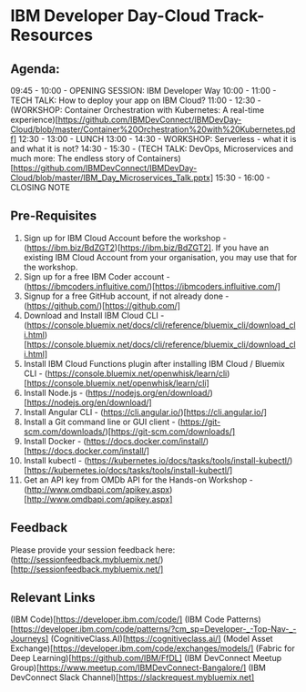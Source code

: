 # IBM Developer Day-Cloud Track- Resources

## Agenda:

09:45 - 10:00	- OPENING SESSION: IBM Developer Way
10:00 - 11:00	- TECH TALK: How to deploy your app on IBM Cloud?
11:00 - 12:30	- (WORKSHOP: Container Orchestration with Kubernetes: A real-time experience)[https://github.com/IBMDevConnect/IBMDevDay-Cloud/blob/master/Container%20Orchestration%20with%20Kubernetes.pdf]
12:30 - 13:00 - LUNCH
13:00 - 14:30 - WORKSHOP: Serverless - what it is and what it is not?
14:30 - 15:30 - (TECH TALK: DevOps, Microservices and much more: The endless story of Containers)[https://github.com/IBMDevConnect/IBMDevDay-Cloud/blob/master/IBM_Day_Microservices_Talk.pptx]
15:30 - 16:00 - CLOSING NOTE

## Pre-Requisites

1. Sign up for IBM Cloud Account before the workshop - (https://ibm.biz/BdZGT2)[https://ibm.biz/BdZGT2]. If you have an existing IBM Cloud Account from your organisation, you may use that for the workshop.
2. Sign up for a free IBM Coder account - (https://ibmcoders.influitive.com/)[https://ibmcoders.influitive.com/]
3. Signup for a free GitHub account, if not already done  - (https://github.com/)[https://github.com/]
4. Download and Install IBM Cloud CLI - (https://console.bluemix.net/docs/cli/reference/bluemix_cli/download_cli.html)[https://console.bluemix.net/docs/cli/reference/bluemix_cli/download_cli.html]
5. Install IBM Cloud Functions plugin after installing IBM Cloud / Bluemix CLI - (https://console.bluemix.net/openwhisk/learn/cli)[https://console.bluemix.net/openwhisk/learn/cli]
6. Install Node.js - (https://nodejs.org/en/download/)[https://nodejs.org/en/download/]
7. Install Angular CLI - (https://cli.angular.io/)[https://cli.angular.io/]
8. Install a Git command line or GUI client - (https://git-scm.com/downloads/)[https://git-scm.com/downloads/]
9. Install Docker - (https://docs.docker.com/install/)[https://docs.docker.com/install/]
10. Install kubectl - (https://kubernetes.io/docs/tasks/tools/install-kubectl/)[https://kubernetes.io/docs/tasks/tools/install-kubectl/]
11. Get an API key from OMDb API for the Hands-on Workshop - (http://www.omdbapi.com/apikey.aspx)[http://www.omdbapi.com/apikey.aspx]

## Feedback

Please provide your session feedback here:(http://sessionfeedback.mybluemix.net/)[http://sessionfeedback.mybluemix.net/]

## Relevant Links

(IBM Code)[https://developer.ibm.com/code/]
(IBM Code Patterns)[https://developer.ibm.com/code/patterns/?cm_sp=Developer-_-Top-Nav-_-Journeys]
(CognitiveClass.AI)[https://cognitiveclass.ai/]
(Model Asset Exchange)[https://developer.ibm.com/code/exchanges/models/]
(Fabric for Deep Learning)[https://github.com/IBM/FfDL]
(IBM DevConnect Meetup Group)[https://www.meetup.com/IBMDevConnect-Bangalore/]
(IBM DevConnect Slack Channel)[https://slackrequest.mybluemix.net]
